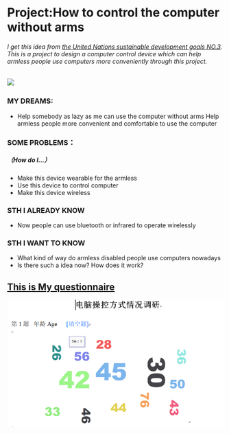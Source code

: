 # Project:How to control the computer without arms
###### I get this idea from [the United Nations sustainable development goals NO.3](https://www.un.org/sustainabledevelopment/zh/health/). This is a project to design a computer control device which can help armless people use computers more conveniently through this project.
![](http://sce3a3b6c0d5pq-sb-qn.qiqiuyun.net/files/default/2018/01-31/2037448f1972464083.jpg)
### MY DREAMS:
* Help somebody as lazy as me can use the computer without arms
Help armless people more convenient and comfortable to use the computer
### SOME PROBLEMS：  
##### （How do I...）
* Make this device wearable for the armless
* Use this device to control computer
* Make this device wireless

### STH I ALREADY KNOW
* Now people can use bluetooth or infrared to operate wirelessly

### STH I WANT TO KNOW
* What kind of way do armless disabled people use computers nowadays
* Is there such a idea now? How does it work?



## [This is My questionnaire](https://www.wjx.cn/m/47409757.aspx)








![](image/01.png)

